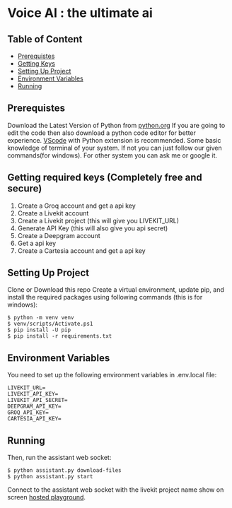 # Voice AI : the ultimate ai

## Table of Content
- [Prerequistes](#prerequistes)
- [Getting Keys](#getting-required-keys-completely-free-and-secure)
- [Setting Up Project](#setting-up-project)
- [Environment Variables](#environment-variables)
- [Running](#running)

## Prerequistes
Download the Latest Version of Python from [python.org]([https://python.org](https://www.python.org/downloads/))
If you are going to edit the code then also download a python code editor for better experience. [VScode](https://code.visualstudio.com/Download) with Python extension is recommended.
Some basic knowledge of terminal of your system. If not you can just follow our given commands(for windows). For other system you can ask me or google it.

## Getting required keys (Completely free and secure)
1) Create a Groq account and get a api key
2) Create a Livekit account
3) Create a Livekit project (this will give you LIVEKIT_URL)
4) Generate API Key (this will also give you api secret)
5) Create a Deepgram account
6) Get a api key
7) Create a Cartesia account and get a api key

## Setting Up Project
Clone or Download this repo
Create a virtual environment, update pip, and install the required packages using following commands (this is for windows):
```
$ python -m venv venv
$ venv/scripts/Activate.ps1
$ pip install -U pip
$ pip install -r requirements.txt
```
## Environment Variables
You need to set up the following environment variables in .env.local file:
```
LIVEKIT_URL=
LIVEKIT_API_KEY=
LIVEKIT_API_SECRET=
DEEPGRAM_API_KEY=
GROQ_API_KEY=
CARTESIA_API_KEY=
```

## Running
Then, run the assistant web socket:

```
$ python assistant.py download-files
$ python assistant.py start
```

Connect to the assistant web socket with the livekit project name show on screen [hosted playground](https://agents-playground.livekit.io/).
